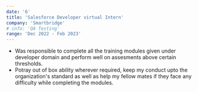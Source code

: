 ```yaml
---
date: '6'
title: 'Salesforce Developer virtual Intern'
company: 'Smartbridge'
# info: 'QA Testing'
range: 'Dec 2022 - Feb 2023'
---
```


- Was responsible to complete all the training modules given under developer domain and perform well on assesments above certain thresholds.
- Potray out of box ability wherever required, keep my conduct upto the organization's standard as well as help my fellow mates if they face any difficulty while completing the modules.
